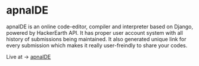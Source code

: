 # apnaIDE

apnaIDE is an online code-editor, compiler and interpreter based on Django, powered by HackerEarth API. It has proper user account system with all history of submissions being maintained. It also generated unique link for every submission which makes it really user-freindly to share your codes.

Live at -> <a href="apnaIDE.herokuapp.com">apnaIDE</a>

